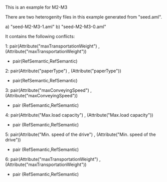 This is an example for M2-M3

There are two heterogenity files in this example generated from "seed.aml".

a) "seed-M2-M3-1.aml"
b) "seed-M2-M3-0.aml"

It contains the following conflicts:

1: pair(Attribute("maxTransportationWeight") , (Attribute("maxTransportationWeight"))
   
 - pair(RefSemantic,RefSemantic)

2: pair(Attribute("paperType") , (Attribute("paperType"))
   
 - pair(RefSemantic,RefSemantic)
 
3: pair(Attribute("maxConveyingSpeed") , (Attribute("maxConveyingSpeed"))

 - pair (RefSemantic,RefSemantic)

4: pair(Attribute("Max.load capacity") , (Attribute("Max.load capacity"))

 - pair (RefSemantic,RefSemantic)

5: pair(Attribute("Min. speed of the drive") , (Attribute("Min. speed of the drive"))

 - pair (RefSemantic,RefSemantic)

6: pair(Attribute("maxTransportationWeight") , (Attribute("maxTransportationWeight"))

 - pair (RefSemantic,RefSemantic)



 